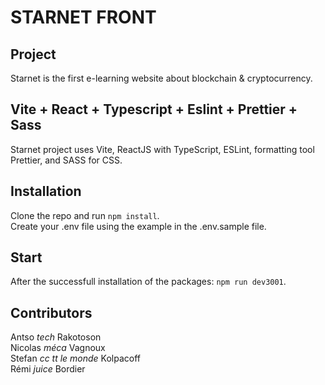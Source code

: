 # STARNET FRONT

## Project

Starnet is the first e-learning website about blockchain & cryptocurrency.

## Vite + React + Typescript + Eslint + Prettier + Sass

Starnet project uses Vite, ReactJS with TypeScript, ESLint, formatting tool Prettier, and SASS for CSS.

## Installation

Clone the repo and run `npm install`.<br>
Create your .env file using the example in the .env.sample file.

## Start

After the successfull installation of the packages: `npm run dev3001`.

## Contributors

Antso _tech_ Rakotoson<br>
Nicolas _méca_ Vagnoux<br>
Stefan _cc tt le monde_ Kolpacoff<br>
Rémi _juice_ Bordier
